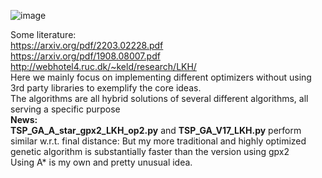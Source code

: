 ![image](https://github.com/Freya-Ebba-Christ/TSP_Algorithms/assets/57752514/c91f68cc-884d-4102-85a8-67851ff5dbee)


Some literature:
<br>
https://arxiv.org/pdf/2203.02228.pdf
<br>
https://arxiv.org/pdf/1908.08007.pdf
<br>
http://webhotel4.ruc.dk/~keld/research/LKH/
<br>
Here we mainly focus on implementing different optimizers without using 3rd party libraries to exemplify the core ideas.
<br>
The algorithms are all hybrid solutions of several different algorithms, all serving a specific purpose 
<br>
<b>News:</b>
<br>
<b>TSP_GA_A_star_gpx2_LKH_op2.py</b> and <b>TSP_GA_V17_LKH.py</b> perform similar w.r.t. final distance: But my more traditional and highly optimized genetic algorithm is substantially faster than the version using gpx2
<br>
Using A* is my own and pretty unusual idea.
